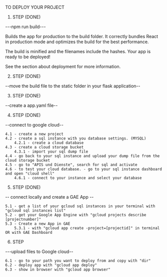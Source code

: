 TO DEPLOY YOUR PROJECT

1. STEP (DONE)

---npm run build---

Builds the app for production to the build folder.
It correctly bundles React in production mode and optimizes the build for the best performance.

The build is minified and the filenames include the hashes.
Your app is ready to be deployed!

See the section about deployment for more information.

2. STEP (DONE)

--move the build file to the static folder in your flask application--

3. STEP (DONE)

--create a app.yaml file--

4. STEP (DONE)

--connect to google cloud--

    4.1 - create a new project
    4.2 - create a sql instance with you database settings. (MYSQL)
        4.2.1 - create a cloud database
    4.3 - create a cloud storage bucket
        4.3.1 - import your sql dump file
    4.4 - go back to your sql instance and upload your dump file from the cloud storage bucket
    4.5 - go to "APIS und Dienste", search for sql and activate
    4.6 - to test your cloud database. - go to your sql instance dashboard and open "cloud shell" 
        4.6.1 - connect to your instance and select your database

5. STEP (DONE)

 -- connect locally and create a GAE App --
 
    5.1 - get a list of your gcloud sql instances in your terminal with "gcloud sql instances list" 
    5.2 - get your Google App Engine with "gcloud projects describe [projectnumber]"
    5.3 - Create a new App in GAE
        5.3.1 - with "gcloud app create -project=[projectid]" in terminal OR with GAE Dashboard
        
6. STEP

 ---upload files to Google cloud--
 
    6.1 - go to your path you want to deploy from and copy with "dir"
    6.2 - deploy app with "gcloud app deploy"
    6.3 - show in browser with "gcloud app browser"

     

